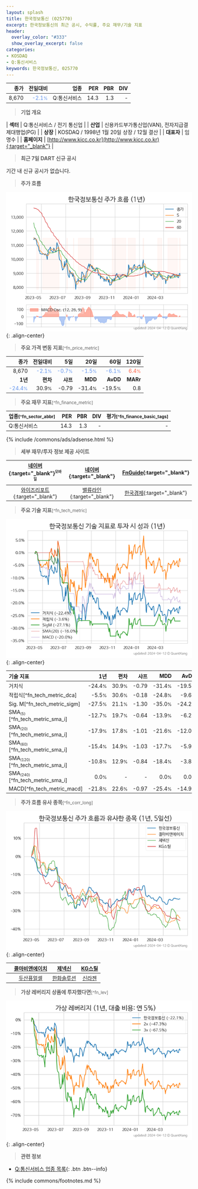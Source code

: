 ```yaml
---
layout: splash
title: 한국정보통신 (025770)
excerpt: 한국정보통신의 최근 공시, 수익률, 주요 재무/기술 지표
header:
  overlay_color: "#333"
  show_overlay_excerpt: false
categories:
- KOSDAQ
- Q:통신서비스
keywords: 한국정보통신, 025770
---
```


| **종가** | **전일대비** | **업종** | **PER** | **PBR** | **DIV** |
| -------: | -----------: | -------: | ------: | ------: | ------: |
| 8,670 | <span style="color: cornflowerblue">-2.1<small>%</small></span> | Q:통신서비스 | 14.3 | 1.3 | - |

<!-- more -->


> **기업 개요**<a id="company"></a>

| <span style="white-space:nowrap;">**섹터**</span> | Q:통신서비스 / 전기 통신업 |
| <span style="white-space:nowrap;">**산업**</span> | 신용카드부가통신업(VAN), 전자지급결제대행업(PG) |
| <span style="white-space:nowrap;">**상장**</span> | KOSDAQ / 1998년 1월 20일 상장 / 12월 결산 |
| <span style="white-space:nowrap;">**대표자**</span> | 임명수 |
| <span style="white-space:nowrap;">**홈페이지**</span> | [http://www.kicc.co.kr](http://www.kicc.co.kr){:target="_blank"} |


> **최근 7일 DART 신규 공시**<a id="dart"></a>

기간 내 신규 공시가 없습니다.


> **주가 흐름**<a id="price"></a>

![025770](/stock/images/025770.png){: .align-center}


> **주요 가격 변동 지표**<small>[^fn_price_metric]</small>

| **종가** | **전일대비** | **5일** | **20일** | **60일** | **120일** |
| -------: | -----------: | ------: | -------: | -------: | --------: |
| 8,670 | <span style="color: cornflowerblue">-2.1<small>%</small></span> | <span style="color: cornflowerblue">-0.7<small>%</small></span> | <span style="color: cornflowerblue">-1.5<small>%</small></span> | <span style="color: cornflowerblue">-6.1<small>%</small></span> | <span style="color: tomato">6.4<small>%</small></span> |
| **1년** | **편차** | **샤프** | **MDD** | **AvDD** | **MARr** |
| <span style="color: cornflowerblue">-24.4<small>%</small></span> | 30.9<small>%</small> | -0.79 | -31.4<small>%</small> | -19.5<small>%</small> | 0.8 |


> **주요 재무 지표**<small>[^fn_finance_metric]</small>

| **업종**<small>[^fn_sector_abbr]</small> | **PER** | **PBR** | **DIV** | **평가**<small>[^fn_finance_basic_tags]</small> |
| :--------------------------------------- | ------: | ------: | ------: | ----------------------------------------------: |
| Q:통신서비스 | 14.3 | 1.3 | - | - |



{% include /commons/ads/adsense.html %}

> **세부 재무/투자 정보 제공 사이트**

| [네이버](https://m.stock.naver.com/domestic/stock/025770/finance/summary){:target="_blank"}<sup><small>모바일</small></sup> | [네이버](https://finance.naver.com/item/coinfo.naver?code=025770){:target="_blank"} | [FnGuide](https://comp.fnguide.com/SVO2/ASP/SVD_Invest.asp?gicode=A025770&MenuYn=Y){:target="_blank"} |
| :---: | :---: | :---: |
| [와이즈리포트](https://comp.wisereport.co.kr/company/c1040001.aspx?cmp_cd=025770){:target="_blank"} | [밸류라인](https://www.valueline.co.kr/finance/summary/025770){:target="_blank"} | [한국경제](https://markets.hankyung.com/stock/025770/financial-summary){:target="_blank"} |


> **주요 기술 지표**<small>[^fn_tech_metric]</small>


![025770](/stock/images/025770_tech.png){: .align-center}

| **기술 지표** | **1년** | **편차** | **샤프** | **MDD** | **AvDD** |
| :------------ | ------: | -----------: | -------: | ------: | -------: |
| 거치식 | -24.4<small>%</small> | 30.9<small>%</small> | -0.79 | -31.4<small>%</small> | -19.5<small>%</small> |
| 적립식[^fn_tech_metric_dca] | -5.5<small>%</small> | 30.6<small>%</small> | -0.18 | -24.8<small>%</small> | -9.6<small>%</small> |
| Sig. M[^fn_tech_metric_sigm] | -27.5<small>%</small> | 21.1<small>%</small> | -1.30 | -35.0<small>%</small> | -24.2<small>%</small> |
| SMA<small><sub>(5)</sub></small>[^fn_tech_metric_sma_i] | -12.7<small>%</small> | 19.7<small>%</small> | -0.64 | -13.9<small>%</small> | -6.2<small>%</small> |
| SMA<small><sub>(20)</sub></small>[^fn_tech_metric_sma_i] | -17.9<small>%</small> | 17.8<small>%</small> | -1.01 | -21.6<small>%</small> | -12.0<small>%</small> |
| SMA<small><sub>(60)</sub></small>[^fn_tech_metric_sma_i] | -15.4<small>%</small> | 14.9<small>%</small> | -1.03 | -17.7<small>%</small> | -5.9<small>%</small> |
| SMA<small><sub>(120)</sub></small>[^fn_tech_metric_sma_i] | -10.8<small>%</small> | 12.9<small>%</small> | -0.84 | -18.4<small>%</small> | -3.8<small>%</small> |
| SMA<small><sub>(240)</sub></small>[^fn_tech_metric_sma_i] | 0.0<small>%</small> | - | - | 0.0<small>%</small> | 0.0<small>%</small> |
| MACD[^fn_tech_metric_macd] | -21.8<small>%</small> | 22.6<small>%</small> | -0.97 | -25.4<small>%</small> | -14.9<small>%</small> |


> **주가 흐름 유사 종목**<a id="corr"></a><small>[^fn_corr_long]</small>

![025770](/stock/images/025770_corr.png){: .align-center}

|       | [콜마비앤에이치](/200130/) | [제넥신](/095700/) | [KG스틸](/016380/) |
| :---: | :------------------------------------: | :------------------------------------: | :------------------------------------: |
|       | [두산퓨얼셀](/336260/) | [한화솔루션](/009830/) | [신라젠](/215600/) |


> **가상 레버리지 상품에 투자했다면**<a id="2x"></a><small>[^fn_lev]</small>

![025770](/stock/images/025770_2x.png){: .align-center}


> **관련 정보**

- [Q:통신서비스 업종 목록](/stats/sector/kosdaq_업종_통신서비스_종목/){: .btn .btn--info}

{% include commons/footnotes.md %}